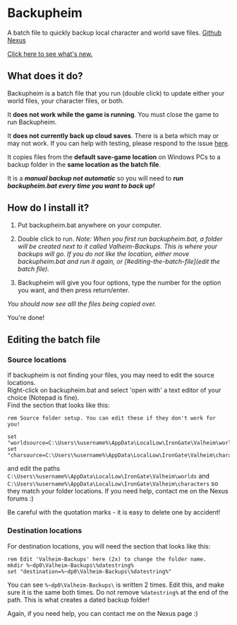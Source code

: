 # Backupheim

A batch file to quickly backup local character and world save files.
[Github](https://github.com/lauren-aka-proudunicornmods/Backupheim)
[Nexus](https://www.nexusmods.com/valheim/mods/1325)

[Click here to see what's new.](https://github.com/lauren-mods/Valheim-modding/blob/main/Backupheim/Changelogs.md)

## What does it do?

Backupheim is a batch file that you run (double click) to update either your world files, your character files, or both.

It **does not work while the game is running**. You must close the game to run Backupheim.

It **does not currently back up cloud saves**. There is a beta which may or may not work. If you can help with testing, please respond to the issue [here](https://github.com/lauren-mods/Valheim-modding/issues/2).

It copies files from the **default save-game location** on Windows PCs to a backup folder in the **same location as the batch file**.  

It is a ***manual backup not automatic*** so you will need to ***run backupheim.bat every time you want to back up!***

## How do I install it?

1. Put backupheim.bat anywhere on your computer.
2. Double click to run.
    *Note: When you first run backupheim.bat, a folder will be created next to it called Valheim-Backups. This is where your backups will go. If you do not like the location, either move backupheim.bat and run it again, or [#editing-the-batch-file](edit the batch file).*

3. Backupheim will give you four options, type the number for the option you want, and then press return/enter.

*You should now see alll the files being copied over.*

You're done!

## Editing the batch file

### Source locations

If backupheim is not finding your files, you may need to edit the source locations.  
Right-click on backupheim.bat and select 'open with' a text editor of your choice (Notepad is fine).  
Find the section that looks like this:

```batch
rem Source folder setup. You can edit these if they don't work for you!

set "worldsource=C:\Users\%username%\AppData\LocalLow\IronGate\Valheim\worlds"
set "charsource=C:\Users\%username%\AppData\LocalLow\IronGate\Valheim\characters"
```

and edit the paths ```C:\Users\%username%\AppData\LocalLow\IronGate\Valheim\worlds``` and ```C:\Users\%username%\AppData\LocalLow\IronGate\Valheim\characters``` so they match your folder locations. If you need help, contact me on the Nexus forums :)

Be careful with the quotation marks - it is easy to delete one by accident!

### Destination locations

For destination locations, you will need the section that looks like this:

```batch
rem Edit 'Valheim-Backups' here (2x) to change the folder name.
mkdir %~dp0\Valheim-Backups\%datestring%
set "destination=%~dp0\Valheim-Backups\%datestring%"
```

You can see `%~dp0\Valheim-Backups\` is written 2 times. Edit this, and make sure it is the same both times.
Do not remove `%datestring%` at the end of the path. This is what creates a dated backup folder!

Again, if you need help, you can contact me on the Nexus page :)
